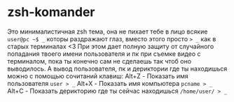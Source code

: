 # zsh-komander
Это минималистичная zsh тема, она не пихает тебе в лицо всякие `user@pc ~$ _` которы раздражают глаз, вместо этого просто `> _` как в старых терминалах <3
При этом дает полную защиту от случайного попадания твоего имени пользователя и пк при съемке видео с терминалом, пока ты конечно сам не сделаешь так чтоб оно выводилось.
А вывод пользователя, пк и дериктории где ты находишься можно с помощью сочитаний клавиш:
Alt+Z - Показать имя пользователя `user > _`
Alt+X - Показать имя компьютера `pcname > _`
Alt+C - Показать дерикторию где ты сейчас находишься `/home/user/ > _`
